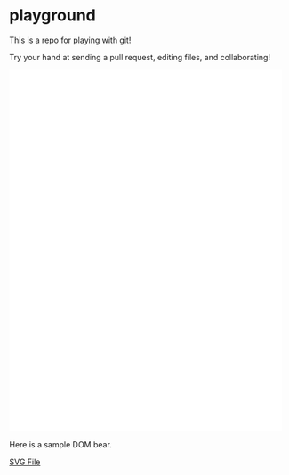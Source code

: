 # playground

This is a repo for playing with git!

Try your hand at sending a pull request, editing files, and collaborating!

![Sample SVG](images/dom_outline.svg)

Here is a sample DOM bear.

[SVG File](https://github.com/romyilano/playground/blob/master/images/dom_outline.svg)
